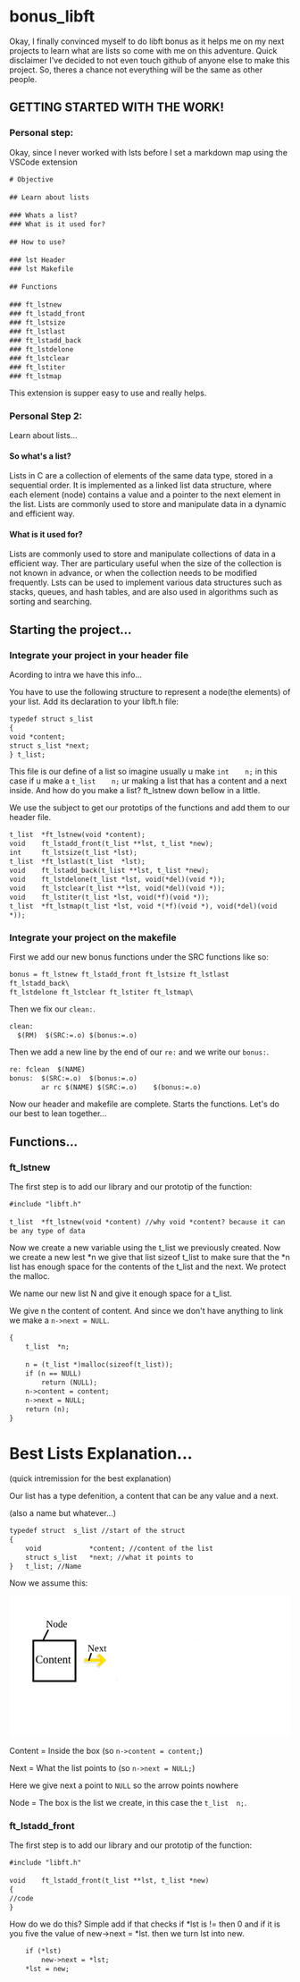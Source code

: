 # bonus_libft
Okay, I finally convinced myself to do libft bonus as it helps me on my next projects to learn what are lists so come with me on this adventure.
Quick disclaimer I've decided to not even touch github of anyone else to make this project. So, theres a chance not everything will be the same as other people.

## GETTING STARTED WITH THE WORK!
### Personal step:
Okay, since I never worked with lsts before I set a markdown map using the VSCode extension
```
# Objective

## Learn about lists

### Whats a list?
### What is it used for?

## How to use?

### lst Header
### lst Makefile

## Functions

### ft_lstnew
### ft_lstadd_front
### ft_lstsize
### ft_lstlast
### ft_lstadd_back
### ft_lstdelone
### ft_lstclear
### ft_lstiter
### ft_lstmap
```
This extension is supper easy to use and really helps.

### Personal Step 2:
Learn about lists...
#### So what's a list?
Lists in C are a collection of elements of the same data type, stored in a sequential order. It is implemented as a linked list data structure, where each element (node) contains a value and a pointer to the next element in the list. Lists are commonly used to store and manipulate data in a dynamic and efficient way.

#### What is it used for?
Lists are commonly used to store and manipulate collections of data in a efficient way.  Ther are particulary useful when the size of the collection is not known in advance, or when the collection needs to be modified frequently. Lsts can be used to implement various data structures such as stacks, queues, and hash tables, and are also used in algorithms such as sorting and searching.

## Starting the project...

### Integrate your project in your header file

Acording to intra we have this info...

You have to use the following structure to represent a node(the elements) of your list. Add its
declaration to your libft.h file:
```
typedef struct s_list
{
void *content;
struct s_list *next;
} t_list;
```
This file is our define of a list so imagine usually u make `int	n;` in this case if u make a `t_list	n;` ur making a list that has a content and a next inside.
And how do you make a list? ft_lstnew down bellow in a little.

We use the subject to get our prototips of the functions and add them to our header file.
```
t_list	*ft_lstnew(void *content);
void	ft_lstadd_front(t_list **lst, t_list *new);
int		ft_lstsize(t_list *lst);
t_list	*ft_lstlast(t_list	*lst);
void	ft_lstadd_back(t_list **lst, t_list *new);
void	ft_lstdelone(t_list *lst, void(*del)(void *));
void	ft_lstclear(t_list **lst, void(*del)(void *));
void	ft_lstiter(t_list *lst, void(*f)(void *));
t_list	*ft_lstmap(t_list *lst, void *(*f)(void *), void(*del)(void *));
```

### Integrate your project on the makefile

First we add our new bonus functions under the SRC functions like so:
```
bonus = ft_lstnew ft_lstadd_front ft_lstsize ft_lstlast ft_lstadd_back\
ft_lstdelone ft_lstclear ft_lstiter ft_lstmap\
```
Then we fix our `clean:`.
```
clean:
  $(RM)  $(SRC:=.o) $(bonus:=.o)
```
Then we add a new line by the end of our `re:` and we write our `bonus:`.
```
re:	fclean	$(NAME)
bonus:	$(SRC:=.o)	$(bonus:=.o)
		ar rc $(NAME) $(SRC:=.o)	$(bonus:=.o)
```
Now our header and makefile are complete. Starts the functions. Let's do our best to lean together...

## Functions...
### ft_lstnew

The first step is to add our library and our prototip of the function:
```
#include "libft.h"

t_list	*ft_lstnew(void *content) //why void *content? because it can be any type of data
```
Now we create a new variable using the t_list we previously created.
Now we create a new lest *n we give that list sizeof t_list to make sure that the *n list has enough space for the contents of the t_list and the next.
We protect the malloc.

We name our new list N and give it enough space for a t_list.

We give n the content of content. And since we don't have anything to link we make a `n->next = NULL`.
```
{
	t_list	*n;

	n = (t_list *)malloc(sizeof(t_list));
	if (n == NULL)
		return (NULL);
	n->content = content;
	n->next = NULL;
	return (n);
}
```

# Best Lists Explanation...
(quick intremission for the best explanation)

Our list has 
a type defenition,
a content that can be any value and a next.

(also a name but whatever...)
```
typedef struct	s_list //start of the struct
{
	void			*content; //content of the list
	struct s_list	*next; //what it points to
}	t_list; //Name
```
Now we assume this:

![box](Untitled.png)

Content = Inside the box (so `n->content = content;`)

Next = What the list points to (so `n->next = NULL;`)

Here we give next a point to `NULL` so the arrow points nowhere

Node = The box is the list we create, in this case the `t_list	n;`.

### ft_lstadd_front
The first step is to add our library and our prototip of the function:
```
#include "libft.h"

void	ft_lstadd_front(t_list **lst, t_list *new)
{
//code
}
```
How do we do this? Simple add if that checks if *lst is != then 0 and if it is you five the value of new->next = *lst.
then we turn lst into new.
```
	if (*lst)
		new->next = *lst;
	*lst = new;
```
